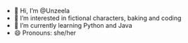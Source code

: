 - 👋 Hi, I’m @Unzeela
- 👀 I’m interested in fictional characters, baking and coding
- 🌱 I’m currently learning Python and Java
- 😄 Pronouns: she/her


<!---
Unzeela/Unzeela is a ✨ special ✨ repository because its `README.md` (this file) appears on your GitHub profile.
You can click the Preview link to take a look at your changes.
--->

